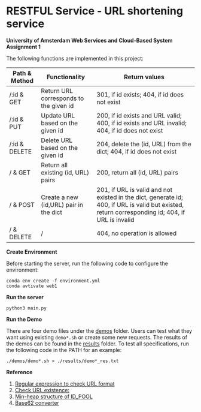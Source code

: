 # RESTFUL Service - URL shortening service

**University of Amsterdam Web Services and Cloud-Based System Assignment 1**

The following functions are implemented in this project:

| Path & Method | Functionality                          | Return values                                                                    |
|---------------|----------------------------------------|----------------------------------------------------------------------------------|
| /:id & GET    | Return URL corresponds to the given id | 301, if id exists; 404, if id does not exist|
| /:id & PUT    | Update URL based on the given id       | 200, if id exists and URL valid; 400, if id exists and URL invalid; 404, if id does not exist| 
| /:id & DELETE | Delete URL based on the given id       | 204, delete the (id, URL) from the dict; 404, if id does not exist|
| / & GET | Return all existing (id, URL) pairs          | 200, return all (id, URL) pairs|
| / & POST | Create a new (id,URL) pair in the dict      | 201, if URL is valid and not existed in the dict, generate id; 400, if URL is valid but existed, return corresponding id; 404, if URL is invalid|
| / & DELETE| /       | 404, no operation is allowed|


**Create Environment**

Before starting the server, run the following code to configure the environment:
```
conda env create -f environment.yml
conda avtivate web1
```

**Run the server**

 ```
 python3 main.py
 ```


**Run the Demo** 

There are four demo files under the [demos](https://github.com/BerryC-VU/WSCB_Assign1/tree/main/demos) folder. Users can test what they want using existing `demo*.sh` or create some new requests. The results of the demos can be found in the [results](https://github.com/BerryC-VU/WSCB_Assign1/tree/main/results) folder.
To test all specifications, run the following code in the PATH  for an example:
```
./demos/demo*.sh > ./results/demo*_res.txt
```

**Reference**
1. [Regular expression to check URL format](https://www.makeuseof.com/regular-expressions-validate-url/)  
2. [Check URL existence:](https://stackoverflow.com/questions/16778435/python-check-if-website-exists)
3. [Min-heap structure of ID_POOL](https://docs.python.org/3/library/heapq.html)
4. [Base62 converter](https://stackoverflow.com/questions/742013/how-do-i-create-a-url-shortener)
